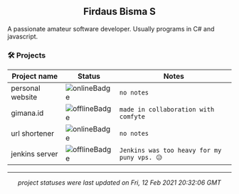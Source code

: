 <h2 align="center">Firdaus Bisma S</h2>
A passionate amateur software developer. Usually programs in C# and javascript.

### 🛠 Projects
| Project name | Status | Notes |
| --- | --- | --- |
| personal website | ![onlineBadge](https://img.shields.io/badge/status-online-%234caf50) | `no notes` |
| gimana.id | ![offlineBadge](https://img.shields.io/badge/status-offline-e53935) | `made in collaboration with comfyte` |
| url shortener | ![onlineBadge](https://img.shields.io/badge/status-online-%234caf50) | `no notes` |
| jenkins server | ![offlineBadge](https://img.shields.io/badge/status-offline-e53935) | `Jenkins was too heavy for my puny vps. 😥` |

---
*<p align="center">project statuses were last updated on Fri, 12 Feb 2021 20:32:06 GMT</p>*